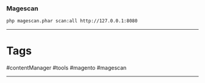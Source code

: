 ### Magescan
````bash
php magescan.phar scan:all http://127.0.0.1:8080
````


----

# Tags

#contentManager #tools #magento #magescan 

-----